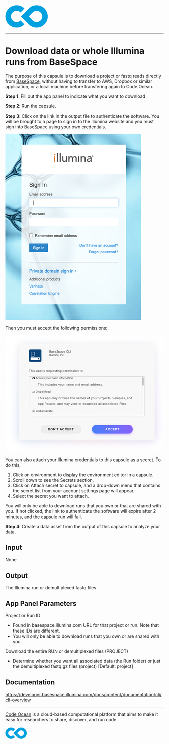 [![Code Ocean Logo](images/CO_logo_135x72.png)](http://codeocean.com/product)

<hr>

# Download data or whole Illumina runs from BaseSpace <br>

The purpose of this capsule is to download a project or fastq reads directly from [BaseSpace](https://login.illumina.com/platform-services-manager/?rURL=https://basespace.illumina.com&clientId=basespace&clientVars=aHR0cHM6Ly9iYXNlc3BhY2UuaWxsdW1pbmEuY29tL2Rhc2hib2FyZA&redirectMethod=GET#/), without having to transfer to AWS, Dropbox or similar application, or a local machine before transfering again to Code Ocean. 

**Step 1**: Fill out the app panel to indicate what you want to download

**Step 2**: Run the capsule.

**Step 3**: Click on the link in the output file to authenticate the software.  You will be brought to a page to sign in to the Illumina website and you must sign into BaseSpace using your own credentials.

![BaseSpace_sign_in](images/BaseSpace_sign_in.png)

Then you must accept the following permissions:

![bs_authentication](images/bs_authentication.png)
 

You can also attach your Illumina credentials to this capsule as a secret. To do this, 
1. Click on environment to display the environment editor in a capsule.
2. Scroll down to see the Secrets section.
3. Click on Attach secret to capsule, and a drop-down menu that contains the secret list from your account settings page will appear.
4. Select the secret you want to attach.

You will only be able to download runs that you own or that are shared with you. If not clicked, the link to authenticate the software will expire after 2 minutes, and the capsule run will fail. 


**Step 4**: Create a data asset from the output of this capsule to analyze your data. 

## Input
None 

## Output
The Illumina run or demultiplexed fastq files

## App Panel Parameters

Project or Run ID
- Found in basespace.illumina.com URL for that project or run. Note that these IDs are different.
- You will only be able to download runs that you own or are shared with you. 


Download the entire RUN or demultiplexed files (PROJECT)
- Determine whether you want all associated data (the Run folder) or just the demultiplexed fastq.gz files (project) [Default: project]


## Documentation
https://developer.basespace.illumina.com/docs/content/documentation/cli/cli-overview


<hr>

[Code Ocean](https://codeocean.com/) is a cloud-based computational platform that aims to make it easy for researchers to share, discover, and run code.<br /><br />
[![Code Ocean Logo](images/CO_logo_68x36.png)](https://www.codeocean.com)
